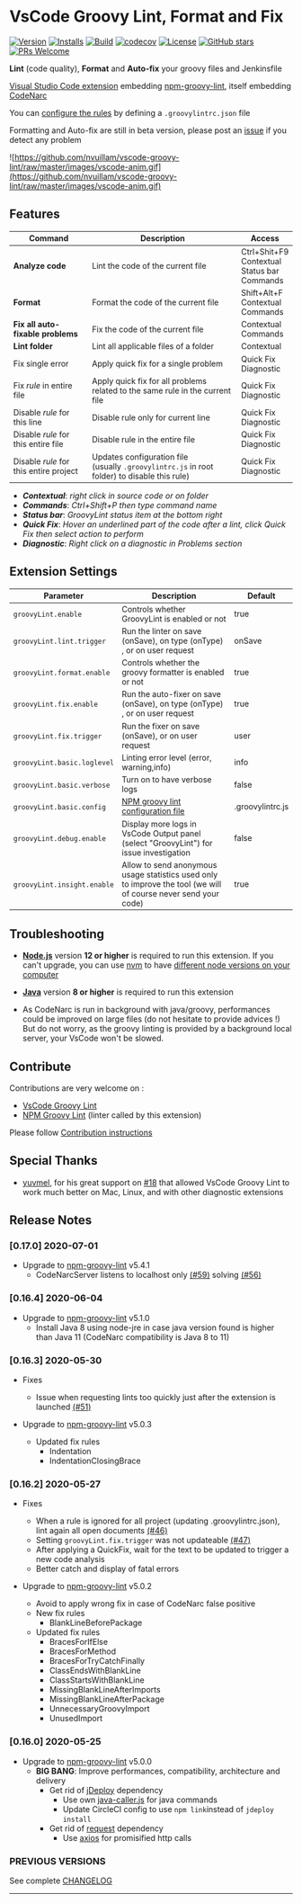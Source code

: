 # VsCode Groovy Lint, Format and Fix

[![Version](https://vsmarketplacebadge.apphb.com/version/NicolasVuillamy.vscode-groovy-lint.svg)](https://marketplace.visualstudio.com/items?itemName=NicolasVuillamy.vscode-groovy-lint)
[![Installs](https://vsmarketplacebadge.apphb.com/installs/NicolasVuillamy.vscode-groovy-lint.svg)](https://marketplace.visualstudio.com/items?itemName=NicolasVuillamy.vscode-groovy-lint)
[![Build](https://circleci.com/gh/nvuillam/vscode-groovy-lint/tree/master.png?style=shield)](https://circleci.com/gh/nvuillam/vscode-groovy-lint/tree/master)
[![codecov](https://codecov.io/gh/nvuillam/vscode-groovy-lint/branch/master/graph/badge.svg)](https://codecov.io/gh/nvuillam/vscode-groovy-lint)
[![License](https://img.shields.io/github/license/nvuillam/vscode-groovy-lint.png)](https://github.com/nvuillam/vscode-groovy-lint/blob/master/LICENSE)
[![GitHub stars](https://img.shields.io/github/stars/nvuillam/vscode-groovy-lint.png?label=Star&maxAge=2592000)](https://GitHub.com/nvuillam/vscode-groovy-lint/stargazers/)
[![PRs Welcome](https://img.shields.io/badge/PRs-welcome-brightgreen.png?style=flat-square)](http://makeapullrequest.com)

**Lint** (code quality), **Format** and **Auto-fix** your groovy files and Jenkinsfile

[Visual Studio Code extension](https://marketplace.visualstudio.com/items?itemName=NicolasVuillamy.vscode-groovy-lint) embedding [npm-groovy-lint](https://github.com/nvuillam/npm-groovy-lint#README), itself embedding [CodeNarc](https://codenarc.github.io/CodeNarc/)

You can [configure the rules](https://github.com/nvuillam/npm-groovy-lint#configuration) by defining a `.groovylintrc.json` file

Formatting and Auto-fix are still in beta version, please post an [issue](https://github.com/nvuillam/vscode-groovy-lint/issues) if you detect any problem

![https://github.com/nvuillam/vscode-groovy-lint/raw/master/images/vscode-anim.gif](https://github.com/nvuillam/vscode-groovy-lint/raw/master/images/vscode-anim.gif)

## Features

| Command                                | Description                                                                                      | Access                                                                                                   |
|----------------------------------------|--------------------------------------------------------------------------------------------------|----------------------------------------------------------------------------------------------------------|
| **Analyze code**                       | Lint the code of the current file                                                                 | Ctrl+Shit+F9<br/>Contextual</br>Status bar<br/>Commands                                                  |
| **Format**                             | Format the code of the current file                                                               | Shift+Alt+F<br/>Contextual</br>Commands                                                                  |
| **Fix all auto-fixable problems**      | Fix the code of the current file                                                                | Contextual</br>Commands                                                                                  |
| **Lint folder**                        | Lint all applicable files of a folder                                                            | Contextual                                                                                               |
| Fix single error                       | Apply quick fix for a single problem                                                               | Quick Fix<br/>Diagnostic                                                                                 |
| Fix _rule_ in entire file              | Apply quick fix for all problems related to the same rule in the current file                              | Quick Fix<br/>Diagnostic                                                                                 |
| Disable _rule_ for this line           | Disable rule only for current line                                                               | Quick Fix<br/>Diagnostic                                                                                 |
| Disable _rule_ for this entire file    | Disable rule in the entire file                                                                  | Quick Fix<br/>Diagnostic                                                                                 |
| Disable _rule_ for this entire project | Updates configuration file<br/>(usually `.groovylintrc.js` in root folder) to disable this rule) | Quick Fix<br/>Diagnostic                                                                                 |

- ***Contextual***: *right click in source code or on folder*
- ***Commands***: *Ctrl+Shift+P then type command name*
- ***Status bar***: *GroovyLint status item at the bottom right*
- ***Quick Fix***: *Hover an underlined part of the code after a lint, click Quick Fix then select action to perform*
- ***Diagnostic***: *Right click on a diagnostic in Problems section*

## Extension Settings

| Parameter                        | Description                                                                                     | Default          |
|----------------------------------|-------------------------------------------------------------------------------------------------|------------------|
| `groovyLint.enable`              | Controls whether GroovyLint is enabled or not                                                   | true             |
| `groovyLint.lint.trigger`        | Run the linter on save (onSave), on type (onType) , or on user request                          | onSave           |
| `groovyLint.format.enable`       | Controls whether the groovy formatter is enabled or not                                         | true             |
| `groovyLint.fix.enable`          | Run the auto-fixer on save (onSave), on type (onType) , or on user request                      | true             |
| `groovyLint.fix.trigger`         | Run the fixer on save (onSave), or on user request                                              | user             |
| `groovyLint.basic.loglevel`      | Linting error level (error, warning,info)                                                       | info             |
| `groovyLint.basic.verbose`       | Turn on to have verbose logs                                                                    | false            |
| `groovyLint.basic.config`        | [NPM groovy lint configuration file](https://github.com/nvuillam/npm-groovy-lint#configuration) | .groovylintrc.js |
| `groovyLint.debug.enable`        | Display more logs in VsCode Output panel (select "GroovyLint") for issue investigation          | false            |
| `groovyLint.insight.enable`      | Allow to send anonymous usage statistics used only to improve the tool (we will of course never send your code)   | true            |

## Troubleshooting

- [**Node.js**](https://nodejs.org) version **12 or higher** is required to run this extension. If you can't upgrade, you can use [nvm](https://github.com/nvm-sh/nvm) to have [different node versions on your computer](https://www.sitepoint.com/quick-tip-multiple-versions-node-nvm/)

- [**Java**](https://www.java.com/download) version **8 or higher** is required to run this extension

- As CodeNarc is run in background with java/groovy, performances could be improved on large files (do not hesitate to provide advices !)
But do not worry, as the groovy linting is provided by a background local server, your VsCode won't be slowed.

## Contribute

Contributions are very welcome on :

- [VsCode Groovy Lint](https://github.com/nvuillam/vscode-groovy-lint)
- [NPM Groovy Lint](https://github.com/nvuillam/npm-groovy-lint) (linter called by this extension)

Please follow [Contribution instructions](https://github.com/nvuillam/vscode-groovy-lint/blob/master/CONTRIBUTING.md)

## Special Thanks

- [yuvmel](https://github.com/yuvmel), for his great support on [#18](https://github.com/nvuillam/vscode-groovy-lint/issues/18) that allowed VsCode Groovy Lint to work much better on Mac, Linux, and with other diagnostic extensions

## Release Notes

### [0.17.0] 2020-07-01

- Upgrade to [npm-groovy-lint](https://www.npmjs.com/package/npm-groovy-lint) v5.4.1
  - CodeNarcServer listens to localhost only [(#59)](https://github.com/nvuillam/npm-groovy-lint/pull/59) solving [(#56)](https://github.com/nvuillam/npm-groovy-lint/issues/56)

### [0.16.4] 2020-06-04

- Upgrade to [npm-groovy-lint](https://www.npmjs.com/package/npm-groovy-lint) v5.1.0
  - Install Java 8 using node-jre in case java version found is higher than Java 11 (CodeNarc compatibility is Java 8 to 11)

### [0.16.3] 2020-05-30

- Fixes
  - Issue when requesting lints too quickly just after the extension is launched [(#51)](https://github.com/nvuillam/vscode-groovy-lint/issues/51)

- Upgrade to [npm-groovy-lint](https://www.npmjs.com/package/npm-groovy-lint) v5.0.3
  - Updated fix rules
    - Indentation
    - IndentationClosingBrace

### [0.16.2] 2020-05-27

- Fixes
  - When a rule is ignored for all project (updating .groovylintrc.json), lint again all open documents [(#46)](https://github.com/nvuillam/vscode-groovy-lint/issues/47)
  - Setting `groovyLint.fix.trigger` was not updateable [(#47)](https://github.com/nvuillam/vscode-groovy-lint/issues/47)
  - After applying a QuickFix, wait for the text to be updated to trigger a new code analysis
  - Better catch and display of fatal errors

- Upgrade to [npm-groovy-lint](https://www.npmjs.com/package/npm-groovy-lint) v5.0.2
  - Avoid to apply wrong fix in case of CodeNarc false positive
  - New fix rules
    - BlankLineBeforePackage
  - Updated fix rules
    - BracesForIfElse
    - BracesForMethod
    - BracesForTryCatchFinally
    - ClassEndsWithBlankLine
    - ClassStartsWithBlankLine
    - MissingBlankLineAfterImports
    - MissingBlankLineAfterPackage
    - UnnecessaryGroovyImport
    - UnusedImport

### [0.16.0] 2020-05-25

- Upgrade to [npm-groovy-lint](https://www.npmjs.com/package/npm-groovy-lint) v5.0.0
  - **BIG BANG**: Improve performances, compatibility, architecture and delivery
    - Get rid of [jDeploy](https://github.com/shannah/jdeploy) dependency
      - Use own [java-caller.js](https://github.com/nvuillam/npm-groovy-lint/blob/master/lib/java-caller.js) for java commands
      - Update CircleCI config to use `npm link`instead of `jdeploy install`
    - Get rid of [request](https://github.com/request/request) dependency
      - Use [axios](https://github.com/axios/axios) for promisified http calls

### PREVIOUS VERSIONS

See complete [CHANGELOG](https://github.com/nvuillam/vscode-groovy-lint/blob/master/CHANGELOG.md)

-----------------------------------------------------------------------------------------------------------
